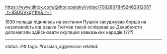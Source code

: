 
https://www.tiktok.com/@ihor.opatskyi/video/7082807845246291206?_t=8SUUVxqY1tV&_r=1

1830 польща піднялась на востання
Пушкін засуджував борців на незалежність від рашки
Тютчев такой оспівував це
Декабристи допомагали здійснювати окупацію кавказьких народів (???)

---
status: #⚙️ 
tags: #russian_aggression 
related: 